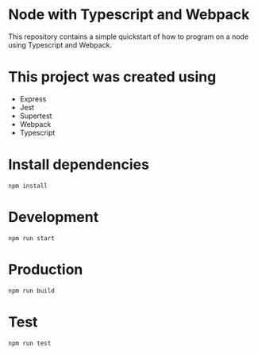 # Node with Typescript and Webpack 

This repository contains a simple quickstart of how to program on a node using Typescript and Webpack.

# This project was created using

* Express
* Jest
* Supertest
* Webpack
* Typescript

# Install dependencies

```
npm install
```

# Development

```
npm run start
```

# Production
```
npm run build
```

# Test
```
npm run test
```
